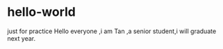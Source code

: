 # hello-world
just for practice
Hello everyone ,i am Tan ,a senior student,i will graduate next year.
